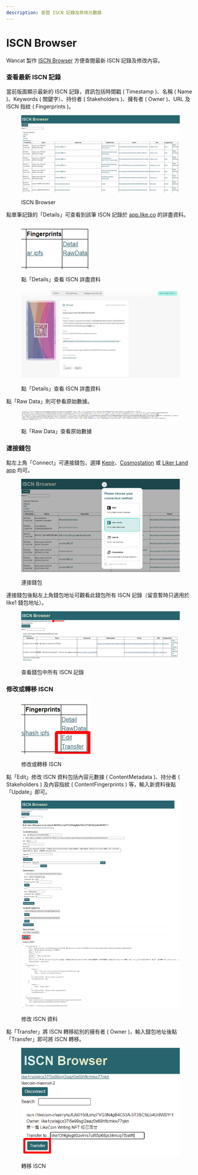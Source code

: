 ```yaml
---
description: 查閱 ISCN 記錄及修改元數據
---
```


# ISCN Browser

Wancat 製作 [ISCN Browser](https://lancatlin.github.io/iscn-browser/) 方便查閱最新 ISCN 記錄及修改內容。

### 查看最新 ISCN 記錄

當前版面顯示最新的 ISCN 記錄，資訊包括時間戳 ( Timestamp )、名稱 ( Name )、Keywords ( 關鍵字）、持份者 ( Stakeholders )、擁有者 ( Owner )、URL 及 ISCN 指紋 ( Fingerprints )。

<figure><img src="../../.gitbook/assets/Wancat ISCN Wallet 01.png" alt=""><figcaption><p>ISCN Browser</p></figcaption></figure>

點單筆記錄的「Details」可查看到該筆 ISCN 記錄於 [app.like.co](https://app.like.co/) 的詳盡資料。

<figure><img src="../../.gitbook/assets/Wancat ISCN Wallet 02.png" alt=""><figcaption><p>點「Details」查看 ISCN 詳盡資料</p></figcaption></figure>

<figure><img src="../../.gitbook/assets/Wancat ISCN Wallet 03.png" alt=""><figcaption><p>點「Details」查看 ISCN 詳盡資料</p></figcaption></figure>

點「Raw Data」則可參看原始數據。

<figure><img src="../../.gitbook/assets/Wancat ISCN Wallet 04.png" alt=""><figcaption><p>點「Raw Data」查看原始數據</p></figcaption></figure>

### 連接錢包

點左上角「Connect」可連接錢包，選擇 [Keplr](../wallet/keplr/)、[Cosmostation](../wallet/cosmostation/cosmostation-deposit-and-send-likecoin.md) 或 [Liker Land app](../../user-guide/liker-land/download.md) 均可。

<figure><img src="../../.gitbook/assets/Wancat ISCN Wallet 05.png" alt=""><figcaption><p>連接錢包</p></figcaption></figure>

連接錢包後點左上角錢包地址可觀看此錢包所有 ISCN 記錄（留意暫時只適用於 like1 錢包地址）。

<figure><img src="../../.gitbook/assets/Wancat ISCN Wallet 06.png" alt=""><figcaption><p>查看錢包中所有 ISCN 記錄</p></figcaption></figure>

### 修改或轉移 ISCN

<figure><img src="../../.gitbook/assets/Wancat ISCN Wallet 07.png" alt=""><figcaption><p>修改或轉移 ISCN</p></figcaption></figure>

點「Edit」修改 ISCN 資料包括內容元數據 ( ContentMetadata )、持分者 ( Stakeholders ) 及內容指紋 ( ContentFingerprints ) 等，輸入新資料後點「Update」即可。

<figure><img src="../../.gitbook/assets/Wancat ISCN Wallet 08.png" alt=""><figcaption><p>修改 ISCN 資料</p></figcaption></figure>

點「Transfer」將 ISCN 轉移給別的擁有者 ( Owner )，輸入錢包地址後點「Transfer」即可將 ISCN 轉移。

<figure><img src="../../.gitbook/assets/Wancat ISCN Wallet 09.png" alt=""><figcaption><p>轉移 ISCN</p></figcaption></figure>
